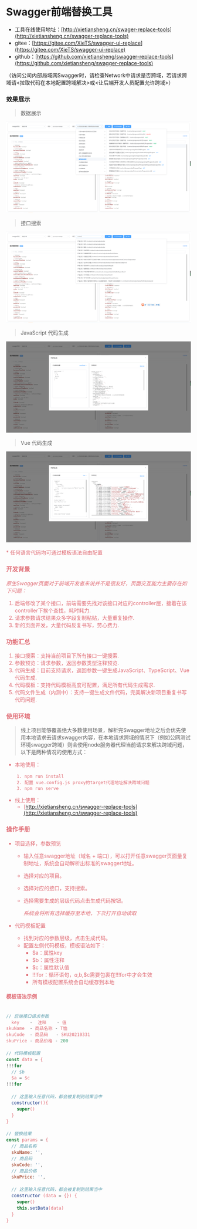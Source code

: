 # Swagger前端替换工具

- 工具在线使用地址：[http://xietiansheng.cn/swager-replace-tools](http://xietiansheng.cn/swagger-replace-tools)
- gitee：[https://gitee.com/XieTS/swagger-ui-replace](https://gitee.com/XieTS/swagger-ui-replace)
- github：[https://github.com/xietiansheng/swagger-replace-tools](https://github.com/xietiansheng/swagger-replace-tools)

（访问公司内部局域网Swagger时，请检查Network中请求是否跨域，若请求跨域请<拉取代码在本地配置跨域解决>或<让后端开发人员配置允许跨域>）

### 效果展示
> 数据展示

![](./src/assets/example.png)

> 接口搜索

![](./src/assets/example4.png)

> JavaScript 代码生成

![](./src/assets/example2.png)

> Vue 代码生成

![](./src/assets/example3.png)

<font color=e06c75>* 任何语言代码均可通过模板语法自由配置<font>

### 开发背景

*原生Swagger页面对于前端开发者来说并不是很友好，页面交互能力主要存在如下问题：*

1. 后端修改了某个接口，前端需要先找对该接口对应的controller层，接着在该controller下挨个查找，耗时耗力.
2. 请求参数请求结果众多字段复制粘贴，大量重复操作.
3. 新的页面开发，大量代码反复书写，劳心费力.


### 功能汇总

1. 接口搜索：支持当前项目下所有接口一键搜索.
2. 参数预览：请求参数，返回参数类型注释预览.
3. 代码生成：目前支持请求，返回参数一键生成JavaScript、TypeScript、Vue代码生成.
4. 代码模板：支持代码模板高度可配置，满足所有代码生成需求.
5. 代码文件生成（内测中）：支持一键生成文件代码，完美解决新项目重复书写代码问题.

### 使用环境

> 线上项目能够覆盖绝大多数使用场景，解析完Swagger地址之后会优先使用本地请求去请求swagger内容，在本地请求跨域的情况下（例如公网测试环境swagger跨域）则会使用node服务器代理当前请求来解决跨域问题，以下是两种情况的使用方式：

 * 本地使用：
```
    1. npm run install
    2. 配置 vue.config.js proxy的target代理地址解决跨域问题 
    3. npm run serve
```
    
 - 线上使用：
    - [http://xietiansheng.cn/swagger-replace-tools](http://xietiansheng.cn/swagger-replace-tools)

### 操作手册

- 项目选择，参数预览

   - 输入任意swagger地址（域名 + 端口），可以打开任意swagger页面量复制地址，系统会自动解析出标准的swagger地址。
   - 选择对应的项目。
   - 选择对应的接口，支持搜索。
   - 选择需要生成的层级代码点击生成代码按钮。
   
       *系统会将所有选择缓存至本地，下次打开自动读取*
   
   
- 代码模板配置
  
  - 找到对应的参数层级，点击生成代码。
  - 配置左侧代码模板，模板语法如下：
    - $a：属性key
    - $b：属性注释
    - $c：属性默认值
    - !!!for：循环语句，$a,$b,$c需要包裹在!!!for中才会生效
    - 所有模板配置系统会自动缓存到本地
    
#### 模板语法示例

```javascript

// 后端接口请求参数
  key    -  注释    - 值 
skuName  - 商品名称 - T恤
skuCode  - 商品码   - SKU20210331 
skuPrice - 商品价格 - 200 

// 代码模板配置
const data = {
!!!for
  // $b
  $a = $c
!!!for

  // 这里输入任意代码，都会被复制到结果当中
  constructor(){
    super()
  }
}

// 替换结果
const params = {
  // 商品名称
  skuName: '',
  // 商品码
  skuCode: '',
  // 商品价格
  skuPrice: '',

  // 这里输入任意代码，都会被复制到结果当中
  constructor (data = {}) {
    super()
    this.setData(data)
  }
}
```
